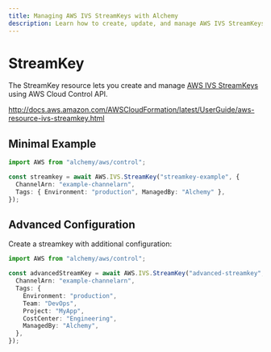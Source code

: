 ```yaml
---
title: Managing AWS IVS StreamKeys with Alchemy
description: Learn how to create, update, and manage AWS IVS StreamKeys using Alchemy Cloud Control.
---
```


# StreamKey

The StreamKey resource lets you create and manage [AWS IVS StreamKeys](https://docs.aws.amazon.com/ivs/latest/userguide/) using AWS Cloud Control API.

http://docs.aws.amazon.com/AWSCloudFormation/latest/UserGuide/aws-resource-ivs-streamkey.html

## Minimal Example

```ts
import AWS from "alchemy/aws/control";

const streamkey = await AWS.IVS.StreamKey("streamkey-example", {
  ChannelArn: "example-channelarn",
  Tags: { Environment: "production", ManagedBy: "Alchemy" },
});
```

## Advanced Configuration

Create a streamkey with additional configuration:

```ts
import AWS from "alchemy/aws/control";

const advancedStreamKey = await AWS.IVS.StreamKey("advanced-streamkey", {
  ChannelArn: "example-channelarn",
  Tags: {
    Environment: "production",
    Team: "DevOps",
    Project: "MyApp",
    CostCenter: "Engineering",
    ManagedBy: "Alchemy",
  },
});
```

